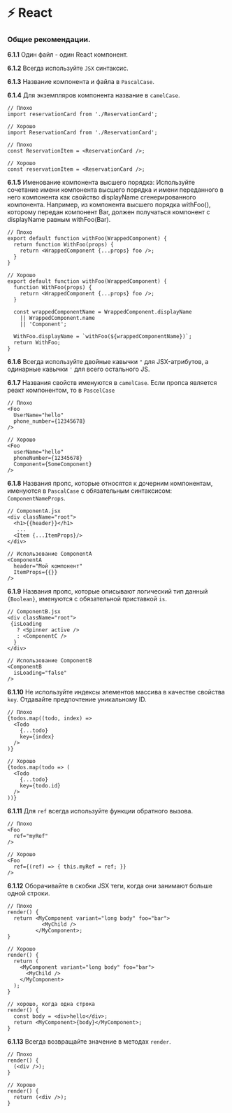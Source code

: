 # ⚡️ React

### Общие рекомендации.

**6.1.1** Один файл - один React компонент.

**6.1.2** Всегда используйте `JSX` синтаксис.

**6.1.3** Название компонента и файла в `PascalCase`.

**6.1.4** Для экземпляров компонента название в `camelCase`.

```
// Плохо
import reservationCard from './ReservationCard';

// Хорошо
import ReservationCard from './ReservationCard';

// Плохо
const ReservationItem = <ReservationCard />;

// Хорошо
const reservationItem = <ReservationCard />;
```

**6.1.5** Именование компонента высшего порядка: Используйте сочетание имени компонента высшего порядка и имени переданного в него компонента как свойство displayName сгенерированного компонента. Например, из компонента высшего порядка withFoo(), которому передан компонент Bar, должен получаться компонент с displayName равным withFoo(Bar).

```
// Плохо
export default function withFoo(WrappedComponent) {
  return function WithFoo(props) {
    return <WrappedComponent {...props} foo />;
  }
}

// Хорошо
export default function withFoo(WrappedComponent) {
  function WithFoo(props) {
    return <WrappedComponent {...props} foo />;
  }

  const wrappedComponentName = WrappedComponent.displayName
    || WrappedComponent.name
    || 'Component';

  WithFoo.displayName = `withFoo(${wrappedComponentName})`;
  return WithFoo;
}
```

**6.1.6** Всегда используйте двойные кавычки `"` для JSX-атрибутов, а одинарные кавычки `'` для всего остального JS.

**6.1.7** Названия свойств именуются в `camelCase`. Если пропса является реакт компонентом, то в `PascelCase`

```
// Плохо
<Foo
  UserName="hello"
  phone_number={12345678}
/>

// Хорошо
<Foo
  userName="hello"
  phoneNumber={12345678}
  Component={SomeComponent}
/>
```

**6.1.8** Названия пропс, которые относятся к дочерним компонентам, именуются в `PascalCase` с обязательным синтаксисом: `ComponentNameProps`.

```
// ComponentA.jsx 
<div className="root">
  <h1>{{header}}</h1>
   ...
  <Item {...ItemProps}/>
</div>

// Использование ComponentA
<ComponentA 
  header="Мой компонент"
  ItemProps={{}}
/>
```

**6.1.9** Названия пропс, которые описывают логический тип данный `{Boolean}`, именуются с обязательной приставкой `is`.

```
// ComponentB.jsx
<div className="root">
 {isLoading
   ? <Spinner active />
   : <ComponentC />
  }
</div>

// Использование ComponentB
<ComponentB 
  isLoading="false"
/>
```

**6.1.10** Не используйте индексы элементов массива в качестве свойства `key`. Отдавайте предпочтение уникальному ID.

```
// Плохо
{todos.map((todo, index) =>
  <Todo
    {...todo}
    key={index}
  />
)}

// Хорошо
{todos.map(todo => (
  <Todo
    {...todo}
    key={todo.id}
  />
))}
```

**6.1.11** Для `ref` всегда используйте функции обратного вызова.

```
// Плохо
<Foo
  ref="myRef"
/>

// Хорошо
<Foo
  ref={(ref) => { this.myRef = ref; }}
/>
```

**6.1.12** Оборачивайте в скобки JSX теги, когда они занимают больше одной строки.

```
// Плохо
render() {
  return <MyComponent variant="long body" foo="bar">
           <MyChild />
         </MyComponent>;
}

// Хорошо
render() {
  return (
    <MyComponent variant="long body" foo="bar">
      <MyChild />
    </MyComponent>
  );
}

// хорошо, когда одна строка
render() {
  const body = <div>hello</div>;
  return <MyComponent>{body}</MyComponent>;
}
```

**6.1.13** Всегда возвращайте значение в методах `render`.

```
// Плохо
render() {
  (<div />);
}

// Хорошо
render() {
  return (<div />);
}
```

